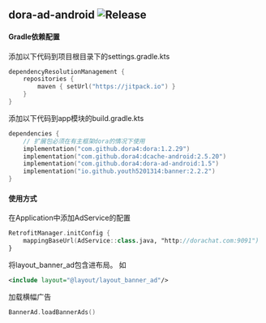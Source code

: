 dora-ad-android
![Release](https://jitpack.io/v/dora4/dora-ad-android.svg)
--------------------------------

#### Gradle依赖配置

添加以下代码到项目根目录下的settings.gradle.kts
```kotlin
dependencyResolutionManagement {
    repositories {
        maven { setUrl("https://jitpack.io") }
    }
}
```
添加以下代码到app模块的build.gradle.kts
```kotlin
dependencies {
    // 扩展包必须在有主框架dora的情况下使用
    implementation("com.github.dora4:dora:1.2.29")
    implementation("com.github.dora4:dcache-android:2.5.20")
    implementation("com.github.dora4:dora-ad-android:1.5")
    implementation("io.github.youth5201314:banner:2.2.2")
}
```

#### 使用方式
在Application中添加AdService的配置
```kotlin
RetrofitManager.initConfig {
    mappingBaseUrl(AdService::class.java, "http://dorachat.com:9091")
}
```
将layout_banner_ad包含进布局。
如
```xml
<include layout="@layout/layout_banner_ad"/>
```
加载横幅广告
```kotlin
BannerAd.loadBannerAds()
```
